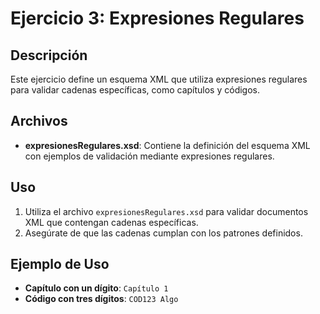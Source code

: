 # Ejercicio 3: Expresiones Regulares

## Descripción
Este ejercicio define un esquema XML que utiliza expresiones regulares para validar cadenas específicas, como capítulos y códigos.

## Archivos
- **expresionesRegulares.xsd**: Contiene la definición del esquema XML con ejemplos de validación mediante expresiones regulares.

## Uso
1. Utiliza el archivo `expresionesRegulares.xsd` para validar documentos XML que contengan cadenas específicas.
2. Asegúrate de que las cadenas cumplan con los patrones definidos.

## Ejemplo de Uso
- **Capítulo con un dígito**: `Capítulo 1`
- **Código con tres dígitos**: `COD123 Algo`
